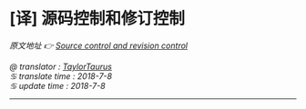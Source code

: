 # [译] 源码控制和修订控制

*原文地址 👉 [Source control and revision control][0]*

*@ translator : [TaylorTaurus](https://github.com/taylortaurus)*    
*♋ translate time : 2018-7-8*    
*♋ update time : 2018-7-8*  

---

[0]: https://www.ranorex.com/help/latest/interfaces-connectivity/source-control-revision-control/introduction/

